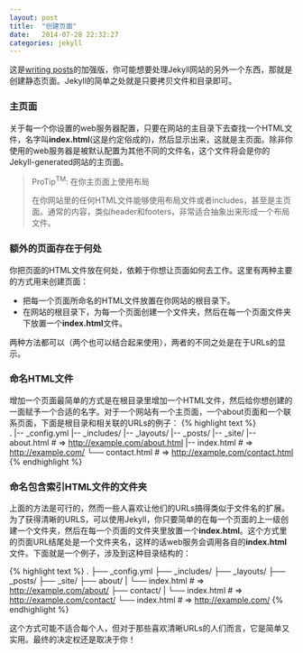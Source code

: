```yaml
---
layout: post
title:  "创建页面"
date:   2014-07-28 22:32:27
categories: jekyll
---
```


这是[writing posts](http://jekyllrb.com/docs/posts/)的加强版，你可能想要处理Jekyll网站的另外一个东西，那就是创建静态页面。Jekyll的简单之处就是只要拷贝文件和目录即可。

### 主页面

关于每一个你设置的web服务器配置，只要在网站的主目录下去查找一个HTML文件，名字叫**index.html**(这是约定俗成的)，然后显示出来，这就是主页面。除非你使用的web服务器是被默认配置为其他不同的文件名，这个文件将会是你的Jekyll-generated网站的主页面。

>ProTip<sup>TM</sup>: 在你主页面上使用布局
> 
>在你网站里的任何HTML文件能够使用布局文件或者includes，甚至是主页面。通常的内容，类似header和footers，非常适合抽象出来形成一个布局文件。

### 额外的页面存在于何处

你把页面的HTML文件放在何处，依赖于你想让页面如何去工作。这里有两种主要的方式用来创建页面：

*    把每一个页面所命名的HTML文件放置在你网站的根目录下。
*    在网站的根目录下，为每一个页面创建一个文件夹，然后在每一个页面文件夹下放置一个**index.html**文件。

两种方法都可以（两个也可以结合起来使用），两者的不同之处是在于URLs的显示。

### 命名HTML文件

增加一个页面最简单的方式是在根目录里增加一个HTML文件，然后给你想创建的一面赋予一个合适的名字。对于一个网站有一个主页面，一个about页面和一个联系页面，下面是根目录和相关联的URLs的例子：
{% highlight text %}  
.
|-- _config.yml
|-- _includes/
|-- _layouts/
|-- _posts/
|-- _site/
|-- about.html    # => http://example.com/about.html
|-- index.html    # => http://example.com/
└── contact.html  # => http://example.com/contact.html
{% endhighlight %}

### 命名包含索引HTML文件的文件夹

上面的方法是可行的，然而一些人喜欢让他们的URLs搞得类似于文件名的扩展。为了获得清晰的URLS，可以使用Jekyll，你只要简单的在每一个页面的上一级创建一个文件夹，然后在每一个页面的文件夹里放置一个**index.html**。这个方式里的页面URL结尾处是一个文件夹名，这样的话web服务会调用各自的**index.html**文件。下面就是一个例子，涉及到这种目录结构的：

{% highlight text %} 
.
├── _config.yml
├── _includes/
├── _layouts/
├── _posts/
├── _site/
├── about/
|   └── index.html  # => http://example.com/about/
├── contact/
|   └── index.html  # => http://example.com/contact/
└── index.html      # => http://example.com/
{% endhighlight %}

这个方式可能不适合每个人，但对于那些喜欢清晰URLs的人们而言，它是简单又实用。最终的决定权还是取决于你！